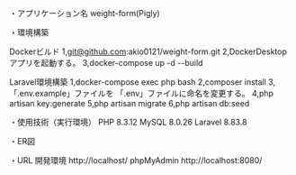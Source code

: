 ・アプリケーション名
weight-form(Pigly)

・環境構築

Dockerビルド
1,git@github.com:akio0121/weight-form.git
2,DockerDesktopアプリを起動する。
3,docker-compose up -d --build

Laravel環境構築
1,docker-compose exec php bash
2,composer install
3,「.env.example」ファイルを 「.env」ファイルに命名を変更する。
4,php artisan key:generate
5,php artisan migrate
6,php artisan db:seed


・使用技術（実行環境）
PHP 8.3.12
MySQL 8.0.26
Laravel 8.83.8


・ER図


・URL
開発環境 http://localhost/
phpMyAdmin http://localhost:8080/

